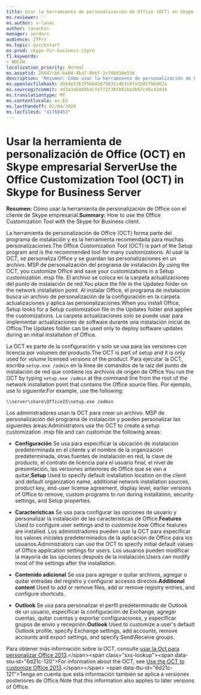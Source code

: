 ```yaml
---
title: Usar la herramienta de personalización de Office (OCT) en Skype empresarial Server
ms.reviewer: ''
ms.author: v-lanac
author: lanachin
manager: serdars
audience: ITPro
ms.topic: quickstart
ms.prod: skype-for-business-itpro
f1.keywords:
- NOCSH
localization_priority: Normal
ms.assetid: 26647cb6-ba84-4ba7-8b6f-2cf86818e530
description: 'Resumen: Cómo usar la herramienta de personalización de Office con el cliente de Skype empresarial.'
ms.openlocfilehash: d5b9e5363f56842675831c4b3c0fe3582fb6d02a
ms.sourcegitcommit: dd3a3ab4ddbdcfe772f30fb01ba3b97c45c43dd4
ms.translationtype: MT
ms.contentlocale: es-ES
ms.lasthandoff: 02/04/2020
ms.locfileid: "41768453"
---
```

# <a name="use-the-office-customization-tool-oct-in-skype-for-business-server"></a><span data-ttu-id="6d21c-103">Usar la herramienta de personalización de Office (OCT) en Skype empresarial Server</span><span class="sxs-lookup"><span data-stu-id="6d21c-103">Use the Office Customization Tool (OCT) in Skype for Business Server</span></span>
 
<span data-ttu-id="6d21c-104">**Resumen:** Cómo usar la herramienta de personalización de Office con el cliente de Skype empresarial.</span><span class="sxs-lookup"><span data-stu-id="6d21c-104">**Summary:** How to use the Office Customization Tool with the Skype for Business client.</span></span>
  
<span data-ttu-id="6d21c-105">La herramienta de personalización de Office (OCT) forma parte del programa de instalación y es la herramienta recomendada para muchas personalizaciones.</span><span class="sxs-lookup"><span data-stu-id="6d21c-105">The Office Customization Tool (OCT) is part of the Setup program and is the recommended tool for many customizations.</span></span> <span data-ttu-id="6d21c-106">Al usar la OCT, se personaliza Office y se guardan las personalizaciones en un archivo. MSP de personalización del programa de instalación.</span><span class="sxs-lookup"><span data-stu-id="6d21c-106">By using the OCT, you customize Office and save your customizations in a Setup customization .msp file.</span></span> <span data-ttu-id="6d21c-107">El archivo se coloca en la carpeta actualizaciones del punto de instalación de red.</span><span class="sxs-lookup"><span data-stu-id="6d21c-107">You place the file in the Updates folder on the network installation point.</span></span> <span data-ttu-id="6d21c-108">Al instalar Office, el programa de instalación busca un archivo de personalización de la configuración en la carpeta actualizaciones y aplica las personalizaciones.</span><span class="sxs-lookup"><span data-stu-id="6d21c-108">When you install Office, Setup looks for a Setup customization file in the Updates folder and applies the customizations.</span></span> <span data-ttu-id="6d21c-109">La carpeta actualizaciones solo se puede usar para implementar actualizaciones de software durante una instalación inicial de Office.</span><span class="sxs-lookup"><span data-stu-id="6d21c-109">The Updates folder can be used only to deploy software updates during an initial installation of Office.</span></span>
  
<span data-ttu-id="6d21c-110">La OCT es parte de la configuración y solo se usa para las versiones con licencia por volumen del producto.</span><span class="sxs-lookup"><span data-stu-id="6d21c-110">The OCT is part of setup and it is only used for volume licensed versions of the product.</span></span> <span data-ttu-id="6d21c-111">Para ejecutar la OCT, escriba `setup.exe /admin` en la línea de comandos de la raíz del punto de instalación de red que contiene los archivos de origen de Office.</span><span class="sxs-lookup"><span data-stu-id="6d21c-111">You run the OCT by typing  `setup.exe /admin` at the command line from the root of the network installation point that contains the Office source files.</span></span> <span data-ttu-id="6d21c-112">Por ejemplo, use lo siguiente:</span><span class="sxs-lookup"><span data-stu-id="6d21c-112">For example, use the following:</span></span>
  
 ```console
\\server\share\Office15\setup.exe /admin
```
  
<span data-ttu-id="6d21c-113">Los administradores usan la OCT para crear un archivo. MSP de personalización del programa de instalación y pueden personalizar las siguientes áreas:</span><span class="sxs-lookup"><span data-stu-id="6d21c-113">Administrators use the OCT to create a setup customization .msp file and can customize the following areas:</span></span>
  
- <span data-ttu-id="6d21c-114">**Configuración** Se usa para especificar la ubicación de instalación predeterminada en el cliente y el nombre de la organización predeterminada, otras fuentes de instalación en red, la clave de producto, el contrato de licencia para el usuario final, el nivel de presentación, las versiones anteriores de Office que se van a quitar;</span><span class="sxs-lookup"><span data-stu-id="6d21c-114">**Setup** Used to specify default installation location on the client and default organization name, additional network installation sources, product key, end-user license agreement, display level, earlier versions of Office to remove, custom programs to run during installation, security settings, and Setup properties.</span></span>
    
- <span data-ttu-id="6d21c-115">**Características** Se usa para configurar las opciones de usuario y personalizar la instalación de las características de Office.</span><span class="sxs-lookup"><span data-stu-id="6d21c-115">**Features** Used to configure user settings and to customize how Office features are installed.</span></span> <span data-ttu-id="6d21c-116">Los administradores pueden usar la OCT para especificar los valores iniciales predeterminados de la aplicación de Office para los usuarios.</span><span class="sxs-lookup"><span data-stu-id="6d21c-116">Administrators can use the OCT to specify initial default values of Office application settings for users.</span></span> <span data-ttu-id="6d21c-117">Los usuarios pueden modificar la mayoría de las opciones después de la instalación.</span><span class="sxs-lookup"><span data-stu-id="6d21c-117">Users can modify most of the settings after the installation.</span></span>
    
- <span data-ttu-id="6d21c-118">**Contenido adicional** Se usa para agregar o quitar archivos, agregar o quitar entradas del registro y configurar accesos directos.</span><span class="sxs-lookup"><span data-stu-id="6d21c-118">**Additional content** Used to add or remove files, add or remove registry entries, and configure shortcuts.</span></span>
    
- <span data-ttu-id="6d21c-119">**Outlook** Se usa para personalizar el perfil predeterminado de Outlook de un usuario, especificar la configuración de Exchange, agregar cuentas, quitar cuentas y exportar configuraciones, y especificar grupos de envío y recepción.</span><span class="sxs-lookup"><span data-stu-id="6d21c-119">**Outlook** Used to customize a user's default Outlook profile, specify Exchange settings, add accounts, remove accounts and export settings, and specify Send\Receive groups.</span></span>
    
<span data-ttu-id="6d21c-120">Para obtener más información sobre la OCT, consulte [usar la Oct para personalizar Office 2013](https://docs.microsoft.com/previous-versions/office/office-2013-resource-kit/cc179132(v=office.15)).</span><span class="sxs-lookup"><span data-stu-id="6d21c-120">For information about the OCT, see [Use the OCT to customize Office 2013](https://docs.microsoft.com/previous-versions/office/office-2013-resource-kit/cc179132(v=office.15)).</span></span> <span data-ttu-id="6d21c-121">Tenga en cuenta que esta información también se aplica a versiones posteriores de Office.</span><span class="sxs-lookup"><span data-stu-id="6d21c-121">Note that this information also applies to later versions of Office.</span></span>
  

